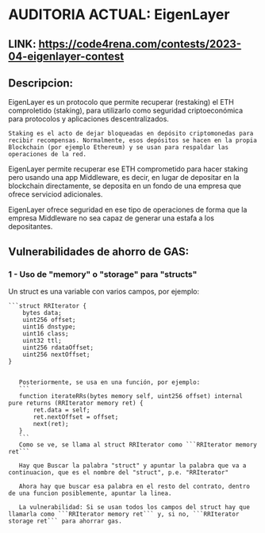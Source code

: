 # AUDITORIA ACTUAL: EigenLayer

## LINK: https://code4rena.com/contests/2023-04-eigenlayer-contest

## Descripcion:

EigenLayer es un protocolo que permite recuperar (restaking) el ETH comproletido (staking), para utilizarlo como seguridad criptoeconómica para protocolos y aplicaciones descentralizados.

```Staking es el acto de dejar bloqueadas en depósito criptomonedas para recibir recompensas. Normalmente, esos depósitos se hacen en la propia Blockchain (por ejemplo Ethereum) y se usan para respaldar las operaciones de la red.```

EigenLayer permite recuperar ese ETH comprometido para hacer staking pero usando una app Middleware, es decir, en lugar de depositar en la blockchain directamente, se deposita en un fondo de una empresa que ofrece serviciod adicionales.

EigenLayer ofrece seguridad en ese tipo de operaciones de forma que la empresa Middleware no sea capaz de generar una estafa a los depositantes.

## Vulnerabilidades de ahorro de GAS: 

### 1 - Uso de "memory" o "storage" para "structs"

   Un struct es una variable con varios campos, por ejemplo:

    ```struct RRIterator {
        bytes data;
        uint256 offset;
        uint16 dnstype;
        uint16 class;
        uint32 ttl;
        uint256 rdataOffset;
        uint256 nextOffset;
    }
 ```

    Posteriormente, se usa en una función, por ejemplo:
    ```
    function iterateRRs(bytes memory self, uint256 offset) internal pure returns (RRIterator memory ret) {
        ret.data = self;
        ret.nextOffset = offset;
        next(ret);
    }
    ```
    Como se ve, se llama al struct RRIterator como ```RRIterator memory ret```

    Hay que Buscar la palabra "struct" y apuntar la palabra que va a continuacion, que es el nombre del "struct", p.e. "RRIterator"

    Ahora hay que buscar esa palabra en el resto del contrato, dentro de una funcion posiblemente, apuntar la linea.

    La vulnerabilidad: Si se usan todos los campos del struct hay que llamarla como ```RRIterator memory ret``` y, si no, ```RRIterator storage ret``` para ahorrar gas.